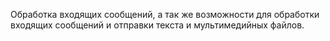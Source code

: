 Обработка входящих сообщений, а так же возможности для обработки входящих сообщений и отправки текста и мультимедийных файлов.
